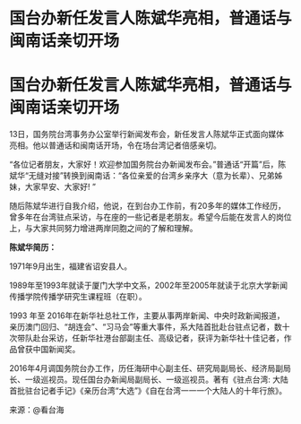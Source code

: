# 国台办新任发言人陈斌华亮相，普通话与闽南话亲切开场

# 国台办新任发言人陈斌华亮相，普通话与闽南话亲切开场

13日，国务院台湾事务办公室举行新闻发布会，新任发言人陈斌华正式面向媒体亮相。他以普通话和闽南话开场，令在场台湾记者倍感亲切。

“各位记者朋友，大家好！欢迎参加国务院台办新闻发布会。”普通话“开篇”后，陈斌华“无缝对接”转换到闽南话：“各位亲爱的台湾乡亲序大（意为长辈）、兄弟姊妹，大家早安、大家好!
”

随后陈斌华进行自我介绍，他说，在到台办工作前，有20多年的媒体工作经历，曾多年在台湾驻点采访，与在座的一些记者是老朋友。希望今后能在发言人的岗位上，与大家共同努力增进两岸同胞之间的了解和理解。

**陈斌华简历：**

1971年9月出生，福建省诏安县人。

1989年至1993年就读于厦门大学中文系，2002年至2005年就读于北京大学新闻传播学院传播学研究生课程班（在职）。

1993 年至
2016年在新华社总社工作，主要从事两岸新闻、中央时政新闻报道，亲历澳门回归、“胡连会”、“习马会”等重大事件，系大陆首批赴台驻点记者，数十次带队赴台采访，任新华社港台部副主任、高级记者，获评为新华社十佳记者，作品曾获中国新闻奖。

2016年4月调国务院台办工作，历任海研中心副主任、研究局副局长、经济局副局长、一级巡视员。现任国台办新闻局副局长、一级巡视员。著有《驻点台湾:
大陆首批驻台记者手记》《亲历台湾“大选”》《自在台湾一一一个大陆人的十年行旅》。

来源：@看台海


